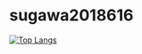 # sugawa2018616

[![Top Langs](https://github-readme-stats.vercel.app/api/top-langs/?username=sugawa2018616
)](https://github.com/anuraghazra/github-readme-stats)
